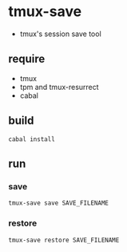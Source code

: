 # tmux-save
* tmux's session save tool

## require
* tmux
* tpm and tmux-resurrect
* cabal

## build
```
cabal install
```

## run
### save
```
tmux-save save SAVE_FILENAME
```
### restore
```
tmux-save restore SAVE_FILENAME
```
